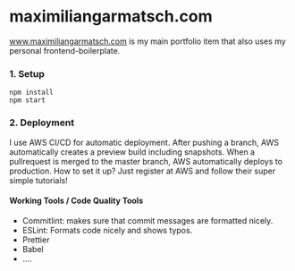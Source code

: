 # maximiliangarmatsch.com
www.maximiliangarmatsch.com is my main portfolio item that also uses my personal frontend-boilerplate. 

### 1. Setup
```
npm install
npm start
```

### 2. Deployment
I use AWS CI/CD for automatic deployment. 
After pushing a branch, AWS automatically creates a preview build including snapshots. 
When a pullrequest is merged to the master branch, AWS automatically deploys to production.
How to set it up?
Just register at AWS and follow their super simple tutorials!

#### Working Tools / Code Quality Tools
- Commitlint: makes sure that commit messages are formatted nicely.
- ESLint: Formats code nicely and shows typos.
- Prettier
- Babel
- ....
